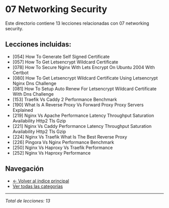 # 07 Networking Security

Este directorio contiene 13 lecciones relacionadas con 07 networking security.

## Lecciones incluidas:

- [054] How To Generate Self Signed Certificate
- [057] How To Get Letsencrypt Wildcard Certificate
- [078] How To Secure Nginx With Lets Encrypt On Ubuntu 2004 With Certbot
- [080] How To Get Letsencrypt Wildcard Certificate Using Letsencrypt Nginx Dns Challenge
- [081] How To Setup Auto Renew For Letsencrypt Wildcard Certificate With Dns Challenge
- [153] Traefik Vs Caddy 2 Performance Benchmark
- [190] What Is A Reverse Proxy Vs Forward Proxy Proxy Servers Explained
- [219] Nginx Vs Apache Performance Latency Throughput Saturation Availability Http2 Tls Gzip
- [221] Nginx Vs Caddy Performance Latency Throughput Saturation Availability Http2 Tls Gzip
- [224] Nginx Vs Traefik What Is The Best Reverse Proxy
- [226] Pingora Vs Nginx Performance Benchmark
- [250] Nginx Vs Haproxy Vs Traefik Performance
- [252] Nginx Vs Haproxy Performance

## Navegación

- [← Volver al índice principal](../README.md)
- [Ver todas las categorías](../)

---
*Total de lecciones: 13*
